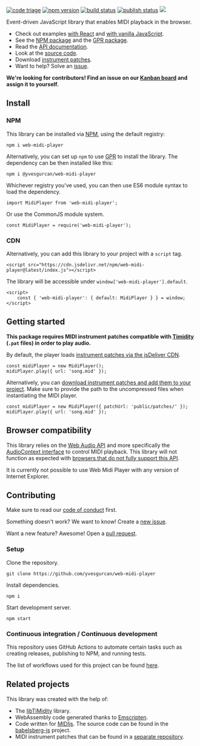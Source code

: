 [![code triage](https://www.codetriage.com/yvesgurcan/web-midi-player/badges/users.svg)](https://www.codetriage.com/yvesgurcan/web-midi-player)
[![npm version](https://badge.fury.io/js/web-midi-player.svg)](https://badge.fury.io/js/web-midi-player)
[![build status](https://github.com/yvesgurcan/web-midi-player/workflows/Build/badge.svg)](https://github.com/yvesgurcan/web-midi-player/actions?query=workflow%3ABuild)
[![publish status](https://github.com/yvesgurcan/web-midi-player/workflows/Publish/badge.svg)](https://github.com/yvesgurcan/web-midi-player/actions?query=workflow%3APublish)
[![](https://data.jsdelivr.com/v1/package/npm/web-midi-player/badge?style=rounded)](https://www.jsdelivr.com/package/npm/web-midi-player)

Event-driven JavaScript library that enables MIDI playback in the browser.

-   Check out examples [with React](https://midi.yvesgurcan.com/example/react/) and [with vanilla JavaScript](https://midi.yvesgurcan.com/example/javascript/).
-   See the [NPM package](https://npmjs.com/package/web-midi-player) and the [GPR package](https://github.com/yvesgurcan/web-midi-player/packages/92236).
-   Read the [API documentation](https://midi.yvesgurcan.com/doc/).
-   Look at the [source code](https://github.com/yvesgurcan/web-midi-player).
-   Download [instrument patches](https://github.com/yvesgurcan/midi-instrument-patches/releases/latest/download/patches.zip).
-   Want to help? Solve an [issue](https://github.com/yvesgurcan/web-midi-player/issues).

**We're looking for contributors! Find an issue on our [Kanban board](https://github.com/yvesgurcan/web-midi-player/projects/1) and assign it to yourself.**

## Install

### NPM

This library can be installed via [NPM](https://docs.npmjs.com/about-npm/), using the default registry:

    npm i web-midi-player

Alternatively, you can set up `npm` to use [GPR](https://github.com/features/packages) to install the library. The dependency can be then installed like this:

    npm i @yvesgurcan/web-midi-player

Whichever registry you've used, you can then use ES6 module syntax to load the dependency.

    import MidiPlayer from 'web-midi-player';

Or use the CommonJS module system.

    const MidiPlayer = require('web-midi-player');

### CDN

Alternatively, you can add this library to your project with a `script` tag.

    <script src="https://cdn.jsdelivr.net/npm/web-midi-player@latest/index.js"></script>

The library will be accessible under `window['web-midi-player'].default`.

    <script>
        const { 'web-midi-player': { default: MidiPlayer } } = window;
    </script>

## Getting started

**This package requires MIDI instrument patches compatible with [Timidity](https://sourceforge.net/projects/timidity/) (`.pat` files) in order to play audio.**

By default, the player loads [instrument patches via the jsDeliver CDN](https://www.jsdelivr.com/package/npm/midi-instrument-patches).

    const midiPlayer = new MidiPlayer();
    midiPlayer.play({ url: 'song.mid' });

Alternatively, you can [download instrument patches and add them to your project](https://github.com/yvesgurcan/midi-instrument-patches/releases/latest/download/patches.zip). Make sure to provide the path to the uncompressed files when instantiating the MIDI player.

    const midiPlayer = new MidiPlayer({ patchUrl: 'public/patches/' });
    midiPlayer.play({ url: 'song.mid' });

## Browser compatibility

This library relies on the [Web Audio API](https://developer.mozilla.org/en-US/docs/Web/API/Web_Audio_API) and more specifically the [AudioContext interface](https://developer.mozilla.org/en-US/docs/Web/API/AudioContext) to control MIDI playback. This library will not function as expected with [browsers that do not fully support this API](https://caniuse.com/#search=audiocontext).

It is currently not possible to use Web Midi Player with any version of Internet Explorer.

## Contributing

Make sure to read our [code of conduct](https://github.com/yvesgurcan/web-midi-player/blob/master/CODE_OF_CONDUCT.md) first.

Something doesn't work? We want to know! Create a [new issue](https://github.com/yvesgurcan/web-midi-player/issues/new).

Want a new feature? Awesome! Open a [pull request](https://github.com/yvesgurcan/web-midi-player/compare).

### Setup

Clone the repository.

    git clone https://github.com/yvesgurcan/web-midi-player

Install dependencies.

    npm i

Start development server.

    npm start

### Continuous integration / Continuous development

This repository uses GitHub Actions to automate certain tasks such as creating releases, publishing to NPM, and running tests.

The list of workflows used for this project can be found [here](.github/workflows).

## Related projects

This library was created with the help of:

-   The [libTiMidity](http://libtimidity.sourceforge.net) library.
-   WebAssembly code generated thanks to [Emscripten](https://github.com/emscripten-core/emscripten).
-   Code written for [MIDIjs](http://www.midijs.net/). The source code can be found in the [babelsberg-js](https://github.com/babelsberg/babelsberg-js/tree/master/midijs) project.
-   MIDI instrument patches that can be found in a [separate repository](https://github.com/yvesgurcan/midi-instrument-patches).
